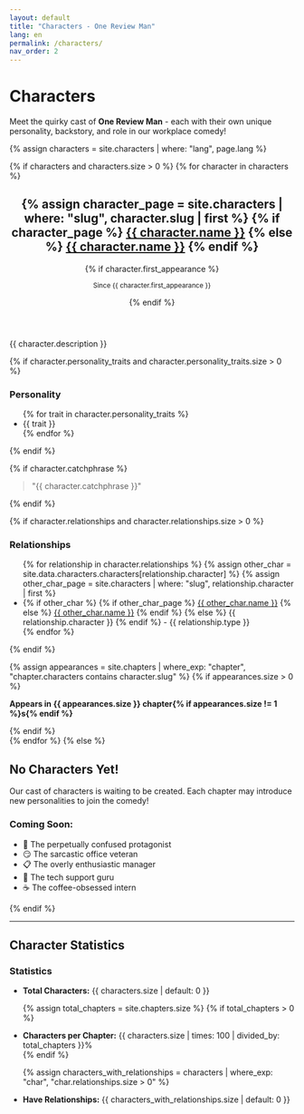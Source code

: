 ```yaml
---
layout: default
title: "Characters - One Review Man"
lang: en
permalink: /characters/
nav_order: 2
---
```


# Characters

Meet the quirky cast of **One Review Man** - each with their own unique personality, backstory, and role in our workplace comedy!

{% assign characters = site.characters | where: "lang", page.lang %}

{% if characters and characters.size > 0 %}
{% for character in characters %}
<article>
<header>
<h2>
{% assign character_page = site.characters | where: "slug", character.slug | first %}
{% if character_page %}
<a href="{{ character_page.url }}">{{ character.name }}</a>
{% else %}
<a href="/characters/{{ character.slug | slugify }}">{{ character.name }}</a>
{% endif %}
</h2>
{% if character.first_appearance %}
<p><small>Since {{ character.first_appearance }}</small></p>
{% endif %}
</header>

<p>{{ character.description }}</p>

{% if character.personality_traits and character.personality_traits.size > 0 %}
<section>
<h3>Personality</h3>
<ul>
{% for trait in character.personality_traits %}
<li>{{ trait }}</li>
{% endfor %}
</ul>
</section>
{% endif %}

{% if character.catchphrase %}
<aside>
<blockquote>"{{ character.catchphrase }}"</blockquote>
</aside>
{% endif %}

{% if character.relationships and character.relationships.size > 0 %}
<section>
<h3>Relationships</h3>
<ul>
{% for relationship in character.relationships %}
{% assign other_char = site.data.characters.characters[relationship.character] %}
{% assign other_char_page = site.characters | where: "slug", relationship.character | first %}
<li>
{% if other_char %}
{% if other_char_page %}
<a href="{{ other_char_page.url }}">{{ other_char.name }}</a>
{% else %}
<a href="/characters/{{ relationship.character | slugify }}">{{ other_char.name }}</a>
{% endif %}
{% else %}
{{ relationship.character }}
{% endif %}
- {{ relationship.type }}
</li>
{% endfor %}
</ul>
</section>
{% endif %}

{% assign appearances = site.chapters | where_exp: "chapter", "chapter.characters contains character.slug" %}
{% if appearances.size > 0 %}
<footer>
<p><strong>Appears in {{ appearances.size }} chapter{% if appearances.size != 1 %}s{% endif %}</strong></p>
</footer>
{% endif %}
</article>
{% endfor %}
{% else %}
<section>
<h2>No Characters Yet!</h2>
<p>Our cast of characters is waiting to be created. Each chapter may introduce new personalities to join the comedy!</p>

<section>
<h3>Coming Soon:</h3>
<ul>
<li>🤔 The perpetually confused protagonist</li>
<li>😏 The sarcastic office veteran</li>
<li>📋 The overly enthusiastic manager</li>
<li>🤖 The tech support guru</li>
<li>☕ The coffee-obsessed intern</li>
</ul>
</section>
</section>
{% endif %}

---

## Character Statistics

<section>
<h3>Statistics</h3>
<ul>
<li><strong>Total Characters:</strong> {{ characters.size | default: 0 }}</li>

{% assign total_chapters = site.chapters.size %}
{% if total_chapters > 0 %}
<li><strong>Characters per Chapter:</strong> {{ characters.size | times: 100 | divided_by: total_chapters }}%</li>
{% endif %}

{% assign characters_with_relationships = characters | where_exp: "char", "char.relationships.size > 0" %}
<li><strong>Have Relationships:</strong> {{ characters_with_relationships.size | default: 0 }}</li>
</ul>
</section>
